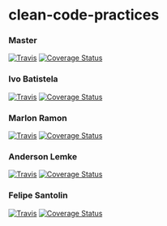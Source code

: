 # clean-code-practices

### Master
[![Travis](https://travis-ci.org/ByIvo/clean-code-practices.svg)](https://travis-ci.org/ByIvo/clean-code-practices/branches)
[![Coverage Status](https://coveralls.io/repos/github/ByIvo/clean-code-practices/badge.svg?branch=master)](https://coveralls.io/github/ByIvo/clean-code-practices?branch=master)

### Ivo Batistela
[![Travis](https://travis-ci.org/ByIvo/clean-code-practices.svg?branch=ivo)](https://github.com/ByIvo)
[![Coverage Status](https://coveralls.io/repos/github/ByIvo/clean-code-practices/badge.svg?branch=ivo)](https://coveralls.io/github/ByIvo/clean-code-practices?branch=ivo)

### Marlon Ramon
[![Travis](https://travis-ci.org/ByIvo/clean-code-practices.svg?branch=marlon)]()
[![Coverage Status](https://coveralls.io/repos/github/ByIvo/clean-code-practices/badge.svg?branch=marlon)](https://coveralls.io/github/ByIvo/clean-code-practices?branch=marlon)

### Anderson Lemke
[![Travis](https://travis-ci.org/ByIvo/clean-code-practices.svg?branch=lemke)]()
[![Coverage Status](https://coveralls.io/repos/github/ByIvo/clean-code-practices/badge.svg?branch=lemke)](https://coveralls.io/github/ByIvo/clean-code-practices?branch=lemke)

### Felipe Santolin
[![Travis](https://travis-ci.org/ByIvo/clean-code-practices.svg?branch=santolin)]()
[![Coverage Status](https://coveralls.io/repos/github/ByIvo/clean-code-practices/badge.svg?branch=santolin)](https://coveralls.io/github/ByIvo/clean-code-practices?branch=sntolin)
